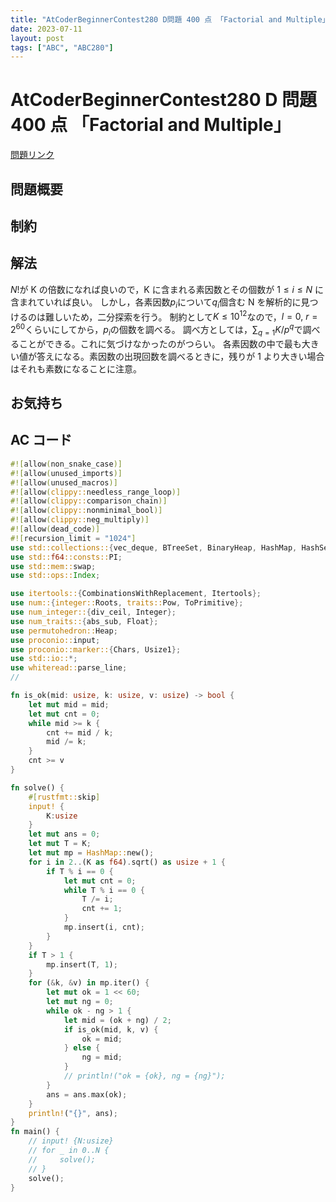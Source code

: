 ```yaml
---
title: "AtCoderBeginnerContest280 D問題 400 点 「Factorial and Multiple」"
date: 2023-07-11
layout: post
tags: ["ABC", "ABC280"]
---
```


# AtCoderBeginnerContest280 D 問題 400 点 「Factorial and Multiple」

<a href="https://atcoder.jp/contests/abc280/tasks/abc280_d" blank="_target">問題リンク</a>

## 問題概要

## 制約

## 解法

$N!$が K の倍数になれば良いので，K に含まれる素因数とその個数が $1 \le i \le N$ に含まれていれば良い。
しかし，各素因数$p_i$について$q_i$個含む N を解析的に見つけるのは難しいため，二分探索を行う。
制約として$K \le 10^{12}$なので，$l = 0,\ r = 2^{60}$くらいにしてから，$p_i$の個数を調べる。
調べ方としては，$\sum_{q= 1} K / p^q$で調べることができる。これに気づけなかったのがつらい。
各素因数の中で最も大きい値が答えになる。素因数の出現回数を調べるときに，残りが 1 より大きい場合はそれも素数になることに注意。

## お気持ち

## AC コード

```rust
#![allow(non_snake_case)]
#![allow(unused_imports)]
#![allow(unused_macros)]
#![allow(clippy::needless_range_loop)]
#![allow(clippy::comparison_chain)]
#![allow(clippy::nonminimal_bool)]
#![allow(clippy::neg_multiply)]
#![allow(dead_code)]
#![recursion_limit = "1024"]
use std::collections::{vec_deque, BTreeSet, BinaryHeap, HashMap, HashSet, VecDeque};
use std::f64::consts::PI;
use std::mem::swap;
use std::ops::Index;

use itertools::{CombinationsWithReplacement, Itertools};
use num::{integer::Roots, traits::Pow, ToPrimitive};
use num_integer::{div_ceil, Integer};
use num_traits::{abs_sub, Float};
use permutohedron::Heap;
use proconio::input;
use proconio::marker::{Chars, Usize1};
use std::io::*;
use whiteread::parse_line;
//

fn is_ok(mid: usize, k: usize, v: usize) -> bool {
    let mut mid = mid;
    let mut cnt = 0;
    while mid >= k {
        cnt += mid / k;
        mid /= k;
    }
    cnt >= v
}

fn solve() {
    #[rustfmt::skip]
    input! {
        K:usize
    }
    let mut ans = 0;
    let mut T = K;
    let mut mp = HashMap::new();
    for i in 2..(K as f64).sqrt() as usize + 1 {
        if T % i == 0 {
            let mut cnt = 0;
            while T % i == 0 {
                T /= i;
                cnt += 1;
            }
            mp.insert(i, cnt);
        }
    }
    if T > 1 {
        mp.insert(T, 1);
    }
    for (&k, &v) in mp.iter() {
        let mut ok = 1 << 60;
        let mut ng = 0;
        while ok - ng > 1 {
            let mid = (ok + ng) / 2;
            if is_ok(mid, k, v) {
                ok = mid;
            } else {
                ng = mid;
            }
            // println!("ok = {ok}, ng = {ng}");
        }
        ans = ans.max(ok);
    }
    println!("{}", ans);
}
fn main() {
    // input! {N:usize}
    // for _ in 0..N {
    //     solve();
    // }
    solve();
}

```
